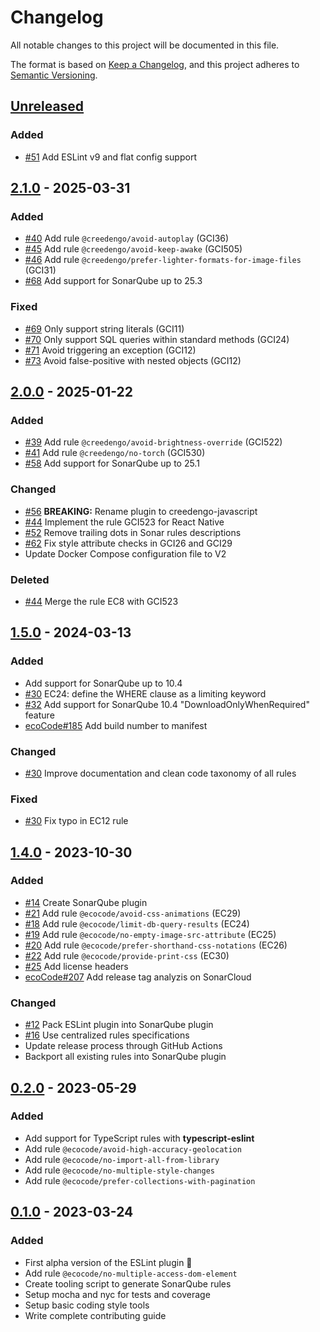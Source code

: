 # Changelog

All notable changes to this project will be documented in this file.

The format is based on [Keep a Changelog](https://keepachangelog.com/en/1.0.0/),
and this project adheres to [Semantic Versioning](https://semver.org/spec/v2.0.0.html).

## [Unreleased]

### Added

-   [#51](https://github.com/green-code-initiative/creedengo-javascript/pull/51) Add ESLint v9 and flat config support

## [2.1.0] - 2025-03-31

### Added

-   [#40](https://github.com/green-code-initiative/creedengo-javascript/pull/40) Add rule `@creedengo/avoid-autoplay` (GCI36)
-   [#45](https://github.com/green-code-initiative/creedengo-javascript/pull/45) Add rule `@creedengo/avoid-keep-awake` (GCI505)
-   [#46](https://github.com/green-code-initiative/creedengo-javascript/pull/46) Add rule `@creedengo/prefer-lighter-formats-for-image-files` (GCI31)
-   [#68](https://github.com/green-code-initiative/creedengo-javascript/pull/68) Add support for SonarQube up to 25.3

### Fixed

-   [#69](https://github.com/green-code-initiative/creedengo-javascript/pull/69) Only support string literals (GCI11)
-   [#70](https://github.com/green-code-initiative/creedengo-javascript/pull/70) Only support SQL queries within standard methods (GCI24)
-   [#71](https://github.com/green-code-initiative/creedengo-javascript/pull/71) Avoid triggering an exception (GCI12)
-   [#73](https://github.com/green-code-initiative/creedengo-javascript/pull/73) Avoid false-positive with nested objects (GCI12)

## [2.0.0] - 2025-01-22

### Added

-   [#39](https://github.com/green-code-initiative/creedengo-javascript/issues/39) Add rule `@creedengo/avoid-brightness-override` (GCI522)
-   [#41](https://github.com/green-code-initiative/creedengo-javascript/pull/41) Add rule `@creedengo/no-torch` (GCI530)
-   [#58](https://github.com/green-code-initiative/creedengo-javascript/pull/58) Add support for SonarQube up to 25.1

### Changed

-   [#56](https://github.com/green-code-initiative/creedengo-javascript/issues/56) **BREAKING:** Rename plugin to creedengo-javascript
-   [#44](https://github.com/green-code-initiative/creedengo-javascript/pull/44) Implement the rule GCI523 for React Native
-   [#52](https://github.com/green-code-initiative/creedengo-javascript/pull/52) Remove trailing dots in Sonar rules descriptions
-   [#62](https://github.com/green-code-initiative/creedengo-javascript/pull/62) Fix style attribute checks in GCI26 and GCI29
-   Update Docker Compose configuration file to V2

### Deleted

-   [#44](https://github.com/green-code-initiative/creedengo-javascript/pull/44) Merge the rule EC8 with GCI523

## [1.5.0] - 2024-03-13

### Added

-   Add support for SonarQube up to 10.4
-   [#30](https://github.com/green-code-initiative/ecoCode-javascript/issues/30) EC24: define the WHERE clause as a limiting keyword
-   [#32](https://github.com/green-code-initiative/ecoCode-javascript/pull/32) Add support for SonarQube 10.4 "DownloadOnlyWhenRequired" feature
-   [ecoCode#185](https://github.com/green-code-initiative/ecoCode/issues/185) Add build number to manifest

### Changed

-   [#30](https://github.com/green-code-initiative/ecoCode-javascript/issues/30) Improve documentation and clean code taxonomy of all rules

### Fixed

-   [#30](https://github.com/green-code-initiative/ecoCode-javascript/issues/30) Fix typo in EC12 rule

## [1.4.0] - 2023-10-30

### Added

-   [#14](https://github.com/green-code-initiative/ecoCode-javascript/pull/14) Create SonarQube plugin
-   [#21](https://github.com/green-code-initiative/ecoCode-javascript/pull/21) Add rule `@ecocode/avoid-css-animations` (EC29)
-   [#18](https://github.com/green-code-initiative/ecoCode-javascript/pull/18) Add rule `@ecocode/limit-db-query-results` (EC24)
-   [#19](https://github.com/green-code-initiative/ecoCode-javascript/pull/19) Add rule `@ecocode/no-empty-image-src-attribute` (EC25)
-   [#20](https://github.com/green-code-initiative/ecoCode-javascript/pull/20) Add rule `@ecocode/prefer-shorthand-css-notations` (EC26)
-   [#22](https://github.com/green-code-initiative/ecoCode-javascript/pull/22) Add rule `@ecocode/provide-print-css` (EC30)
-   [#25](https://github.com/green-code-initiative/ecoCode-javascript/pull/25) Add license headers
-   [ecoCode#207](https://github.com/green-code-initiative/ecoCode/issues/207) Add release tag analyzis on SonarCloud

### Changed

-   [#12](https://github.com/green-code-initiative/ecoCode-javascript/issues/12) Pack ESLint plugin into SonarQube plugin
-   [#16](https://github.com/green-code-initiative/ecoCode-javascript/pull/16) Use centralized rules specifications
-   Update release process through GitHub Actions
-   Backport all existing rules into SonarQube plugin

## [0.2.0] - 2023-05-29

### Added

-   Add support for TypeScript rules with **typescript-eslint**
-   Add rule `@ecocode/avoid-high-accuracy-geolocation`
-   Add rule `@ecocode/no-import-all-from-library`
-   Add rule `@ecocode/no-multiple-style-changes`
-   Add rule `@ecocode/prefer-collections-with-pagination`

## [0.1.0] - 2023-03-24

### Added

-   First alpha version of the ESLint plugin 🚀
-   Add rule `@ecocode/no-multiple-access-dom-element`
-   Create tooling script to generate SonarQube rules
-   Setup mocha and nyc for tests and coverage
-   Setup basic coding style tools
-   Write complete contributing guide

[Unreleased]: https://github.com/green-code-initiative/creedengo-javascript/compare/2.1.0...HEAD

[2.1.0]: https://github.com/green-code-initiative/creedengo-javascript/compare/2.0.0...2.1.0

[2.0.0]: https://github.com/green-code-initiative/creedengo-javascript/compare/1.5.0...2.0.0

[1.5.0]: https://github.com/green-code-initiative/ecoCode-javascript/compare/1.4.0...1.5.0

[1.4.0]: https://github.com/green-code-initiative/ecoCode-javascript/compare/eslint-plugin/0.2.0...1.4.0

[0.2.0]: https://github.com/green-code-initiative/ecoCode-linter/compare/eslint-plugin/0.1.0...eslint-plugin/0.2.0

[0.1.0]: https://github.com/green-code-initiative/ecoCode-linter/compare/6d305511db82bf8faa4833528641535e605dbacf...eslint-plugin/0.1.0
